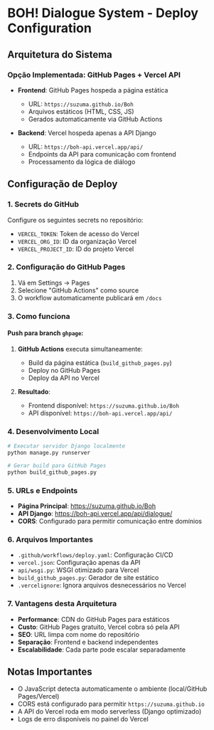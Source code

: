# BOH! Dialogue System - Deploy Configuration

## Arquitetura do Sistema

### Opção Implementada: GitHub Pages + Vercel API

- **Frontend**: GitHub Pages hospeda a página estática
  - URL: `https://suzuma.github.io/Boh`
  - Arquivos estáticos (HTML, CSS, JS)
  - Gerados automaticamente via GitHub Actions

- **Backend**: Vercel hospeda apenas a API Django
  - URL: `https://boh-api.vercel.app/api/`
  - Endpoints da API para comunicação com frontend
  - Processamento da lógica de diálogo

## Configuração de Deploy

### 1. Secrets do GitHub

Configure os seguintes secrets no repositório:

- `VERCEL_TOKEN`: Token de acesso do Vercel
- `VERCEL_ORG_ID`: ID da organização Vercel
- `VERCEL_PROJECT_ID`: ID do projeto Vercel

### 2. Configuração do GitHub Pages

1. Vá em Settings → Pages
2. Selecione "GitHub Actions" como source
3. O workflow automaticamente publicará em `/docs`

### 3. Como funciona

#### Push para branch `ghpage`:

1. **GitHub Actions** executa simultaneamente:
   - Build da página estática (`build_github_pages.py`)
   - Deploy no GitHub Pages
   - Deploy da API no Vercel

2. **Resultado**:
   - Frontend disponível: `https://suzuma.github.io/Boh`
   - API disponível: `https://boh-api.vercel.app/api/`

### 4. Desenvolvimento Local

```bash
# Executar servidor Django localmente
python manage.py runserver

# Gerar build para GitHub Pages
python build_github_pages.py
```

### 5. URLs e Endpoints

- **Página Principal**: https://suzuma.github.io/Boh
- **API Django**: https://boh-api.vercel.app/api/dialogue/
- **CORS**: Configurado para permitir comunicação entre domínios

### 6. Arquivos Importantes

- `.github/workflows/deploy.yaml`: Configuração CI/CD
- `vercel.json`: Configuração apenas da API
- `api/wsgi.py`: WSGI otimizado para Vercel
- `build_github_pages.py`: Gerador de site estático
- `.vercelignore`: Ignora arquivos desnecessários no Vercel

### 7. Vantagens desta Arquitetura

- **Performance**: CDN do GitHub Pages para estáticos
- **Custo**: GitHub Pages gratuito, Vercel cobra só pela API
- **SEO**: URL limpa com nome do repositório
- **Separação**: Frontend e backend independentes
- **Escalabilidade**: Cada parte pode escalar separadamente

## Notas Importantes

- O JavaScript detecta automaticamente o ambiente (local/GitHub Pages/Vercel)
- CORS está configurado para permitir `https://suzuma.github.io`
- A API do Vercel roda em modo serverless (Django optimizado)
- Logs de erro disponíveis no painel do Vercel
